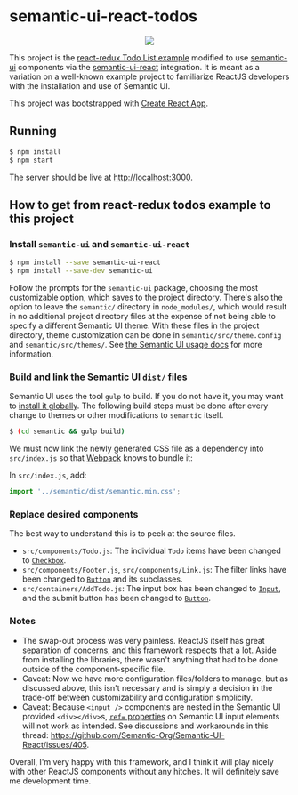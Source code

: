 # semantic-ui-react-todos

<p align="center"><img src="https://i.imgur.com/3H4CDEK.png" /></p>

This project is the [react-redux Todo List example](https://github.com/reactjs/redux/tree/master/examples/todos) modified to use [semantic-ui](http://semantic-ui.com) components via the [semantic-ui-react](http://react.semantic-ui.com) integration. It is meant as a variation on a well-known example project to familiarize ReactJS developers with the installation and use of Semantic UI.

This project was bootstrapped with [Create React App](https://github.com/facebookincubator/create-react-app).

## Running

```bash
$ npm install
$ npm start
```

The server should be live at <http://localhost:3000>.

## How to get from react-redux todos example to this project

### Install `semantic-ui` and `semantic-ui-react`

```bash
$ npm install --save semantic-ui-react 
$ npm install --save-dev semantic-ui
```
Follow the prompts for the `semantic-ui` package, choosing the most customizable option, which saves to the project directory. There's also the option to leave the `semantic/` directory in `node_modules/`, which would result in no additional project directory files at the expense of not being able to specify a different Semantic UI theme. With these files in the project directory, theme customization can be done in `semantic/src/theme.config` and `semantic/src/themes/`. See [the Semantic UI usage docs](http://react.semantic-ui.com/usage) for more information.

### Build and link the Semantic UI `dist/` files

Semantic UI uses the tool `gulp` to build. If you do not have it, you may want to [install it globally](https://github.com/gulpjs/gulp/blob/master/docs/getting-started.md). The following build steps must be done after every change to themes or other modifications to `semantic` itself.
```bash
$ (cd semantic && gulp build)
```

We must now link the newly generated CSS file as a dependency into `src/index.js` so that [Webpack](https://webpack.github.io/) knows to bundle it:

In `src/index.js`, add:
```js
import '../semantic/dist/semantic.min.css';
```

### Replace desired components

The best way to understand this is to peek at the source files.

- `src/components/Todo.js`: The individual `Todo` items have been changed to [`Checkbox`](http://react.semantic-ui.com/modules/checkbox).
- `src/components/Footer.js`, `src/components/Link.js`: The filter links have been changed to [`Button`](http://react.semantic-ui.com/elements/button) and its subclasses.
- `src/containers/AddTodo.js`: The input box has been changed to [`Input`](http://react.semantic-ui.com/elements/input), and the submit button has been changed to [`Button`](http://react.semantic-ui.com/elements/button).

### Notes

- The swap-out process was very painless. ReactJS itself has great separation of concerns, and this framework respects that a lot. Aside from installing the libraries, there wasn't anything that had to be done outside of the component-specific file.
- Caveat: Now we have more configuration files/folders to manage, but as discussed above, this isn't necessary and is simply a decision in the trade-off between customizability and configuration simplicity.
- Caveat: Because `<input />` components are nested in the Semantic UI provided `<div></div>`s, [`ref=` properties](https://facebook.github.io/react/docs/refs-and-the-dom.html) on Semantic UI input elements will not work as intended. See discussions and workarounds in this thread: <https://github.com/Semantic-Org/Semantic-UI-React/issues/405>.

Overall, I'm very happy with this framework, and I think it will play nicely with other ReactJS components without any hitches. It will definitely save me development time.
